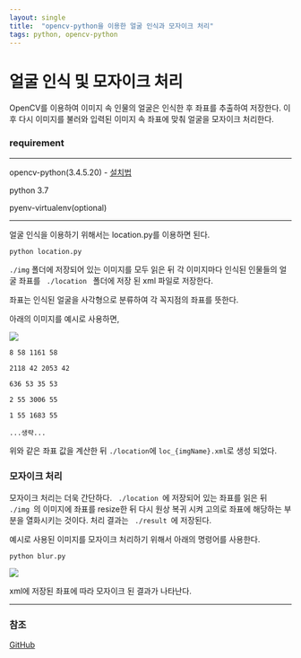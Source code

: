 ```yaml
---
layout: single
title:  "opencv-python을 이용한 얼굴 인식과 모자이크 처리"
tags: python, opencv-python
---
```


# 얼굴 인식 및 모자이크 처리



 OpenCV를 이용하여 이미지 속 인물의 얼굴은 인식한 후  좌표를 추출하여 저장한다. 이후 다시 이미지를 불러와 입력된 이미지 속 좌표에 맞춰 얼굴을 모자이크 처리한다.



### requirement

****

opencv-python(3.4.5.20) - [설치법](https://bobr2.tistory.com/entry/Python-whl-%ED%8C%8C%EC%9D%BC-%EC%84%A4%EC%B9%98-%EB%B0%A9%EB%B2%95)

python 3.7

pyenv-virtualenv(optional)

****



얼굴 인식을 이용하기 위해서는 location.py를 이용하면 된다.

```bash
python location.py
```

<code>./img</code> 폴더에 저장되어 있는 이미지를 모두 읽은 뒤 각 이미지마다 인식된 인물들의 얼굴 좌표를  <code> ./location </code> 폴더에 저장 된 xml 파일로 저장한다.



 좌표는 인식된 얼굴을 사각형으로 분류하여 각 꼭지점의 좌표를 뜻한다.



아래의 이미지를 예시로 사용하면,

<img src='https://ifh.cc/g/kFxac1.jpg' border='0'>



```
8 58 1161 58

2118 42 2053 42

636 53 35 53

2 55 3006 55

1 55 1683 55

...생략...
```



위와 같은 좌표 값을 계산한 뒤 <code>./location</code>에 <code>loc_{imgName}.xml</code>로 생성 되었다.



### 모자이크 처리

모자이크 처리는 더욱 간단하다. <code> ./location </code>에 저장되어 있는 좌표를 읽은 뒤 <code> ./img </code>의 이미지에 좌표를 resize한 뒤 다시 원상 복귀 시켜 고의로 좌표에 해당하는 부분을 열화시키는 것이다. 처리 결과는 <code> ./result </code>에 저장된다.



예시로 사용된 이미지를 모자이크 처리하기 위해서 아래의 명령어를 사용한다.

```
python blur.py
```

<img src='https://ifh.cc/g/PuXbCK.jpg' border='0'>

xml에 저장된 좌표에 따라 모자이크 된 결과가 나타난다.

****

### 참조

[GitHub](https://github.com/devGyu97/opencv-face-recognition.git)

